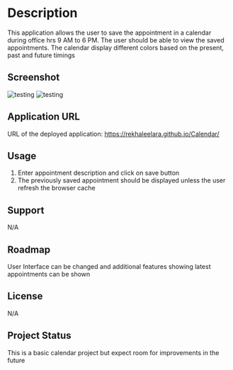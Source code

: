 # Description

This application allows the user to save the appointment in a calendar during office hrs 9 AM to 6 PM. 
The user should be able to view the saved appointments.
The calendar display different colors based on the present, past and future timings

## Screenshot
![testing](./Develop/assets/images/screenshot1.png)
![testing](./Develop/assets/images/screenshot2.png)

## Application URL

URL of the deployed application: https://rekhaleelara.github.io/Calendar/

## Usage

1. Enter appointment description and click on save button
2. The previously saved appointment should be displayed unless the user refresh the browser cache

## Support

N/A

## Roadmap

User Interface can be changed and additional features showing latest appointments can be shown

## License

N/A

## Project Status

This is a basic calendar project but expect room for improvements in the future



